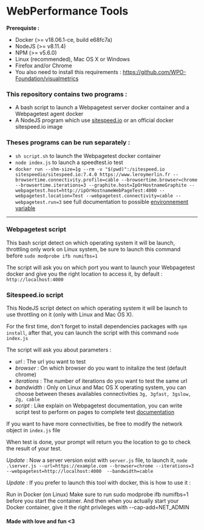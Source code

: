 # WebPerformance Tools 

**Prerequiste :** 

 - Docker (>= v18.06.1-ce, build e68fc7a)  
 - NodeJS  (>= v8.11.4) 
 - NPM (>= v5.6.0)
 - Linux (recommended), Mac OS X or Windows
 - Firefox and/or Chrome
 - You also need to install this requirements : https://github.com/WPO-Foundation/visualmetrics

### This repository contains two programs : 

 - A bash script to launch a Webpagetest server docker container and a Webpagetest agent docker
 - A NodeJS program which use [sitespeed.io](http://sitespeed.io/) or an official docker sitespeed.io image

### Theses programs can be run separately : 

 - `sh script.sh` to launch the Webpagetest docker container
 - `node index.js` to launch a speedtest.io test
 - `docker run --shm-size=1g --rm -v "$(pwd)":/sitespeed.io sitespeedio/sitespeed.io:7.4.0 https://www.leroymerlin.fr --browsertime.connectivity.profile=cable --browsertime.browser=chrome --browsertime.iterations=3 --graphite.host=IpOrHostnameGraphite --webpagetest.host=http://ipOrHostnameWebPageTest:4000 --webpagetest.location=Test --webpagetest.connectivity=cable --webpagetest.run=3` see full documentation to possible [environnement variable](https://www.sitespeed.io/documentation/sitespeed.io/configuration/#the-options)

---
### Webpagetest script

This bash script detect on which operating system it will be launch, throttling only work on Linux system, be sure to launch this command before `sudo modprobe ifb numifbs=1`

The script will ask you on which port you want to launch your Webpagetest docker and give you the right location to access it, by default : `http://localhost:4000`

### Sitespeed.io script

This NodeJS script detect on which operating system it will be launch to use throttling on it (only with Linux and Mac OS X). 

For the first time, don't forget to install dependencies packages with `npm install`, after that, you can launch the script with this command `node index.js`

The script will ask you about parameters :

 - *url* : The url you want to test
 - *browser* : On which browser do you want to initalize the test (default chrome) 
 - *iterations* : The number of iterations do you want to test the same url 
 - *bandwidth* : Only on Linux and Mac OS X operating system, you can choose between theses availables connectivities `3g, 3gfast, 3gslow, 2g, cable`
 - *script* : Like explain on Webpagetest documentation, you can write script test to perform on pages to complete test [documentation](https://sites.google.com/a/webpagetest.org/docs/using-webpagetest/scripting)

If you want to have more connectivities, be free to modify the network object in `index.js` file

When test is done, your prompt will return you the location to go to check the result of your test. 

*Update* : Now a server version exist with `server.js` file, to launch it, `node .\server.js --url=https://example.com --browser=chrome --iterations=3 --webpagetest=http://localhost:4000  --bandwidth=cable`

*Update* : If you prefer to launch this tool with docker, this is how to use it : 

Run in Docker (on Linux)
Make sure to run sudo modprobe ifb numifbs=1 before you start the container.
And then when you actually start your Docker container, give it the right privileges with --cap-add=NET_ADMIN

#### Made with love and fun <3


